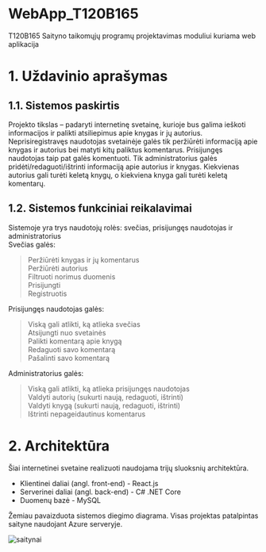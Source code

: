 # WebApp_T120B165
T120B165 Saityno taikomųjų programų projektavimas moduliui kuriama web aplikacija

# 1. Uždavinio aprašymas
## 1.1. Sistemos paskirtis
Projekto tikslas – padaryti internetinę svetainę, kurioje bus galima ieškoti informacijos ir palikti atsiliepimus apie knygas ir jų autorius.
Neprisiregistravęs naudotojas svetainėje galės tik peržiūrėti informaciją apie knygas ir autorius bei matyti kitų paliktus komentarus. Prisijungęs naudotojas taip pat galės komentuoti. Tik administratorius galės pridėti/redaguoti/ištrinti informaciją apie autorius ir knygas. Kiekvienas autorius gali turėti keletą knygų, o kiekviena knyga gali turėti keletą komentarų.

## 1.2. Sistemos funkciniai reikalavimai
Sistemoje yra trys naudotojų rolės: svečias, prisijungęs naudotojas ir administratorius\
Svečias galės:
> Peržiūrėti knygas ir jų komentarus\
> Peržiūrėti autorius\
> Filtruoti norimus duomenis\
> Prisijungti\
> Registruotis

Prisijungęs naudotojas galės:
> Viską gali atlikti, ką atlieka svečias\
> Atsijungti nuo svetainės\
> Palikti komentarą apie knygą\
> Redaguoti savo komentarą\
> Pašalinti savo komentarą

Administratorius galės:
> Viską gali atlikti, ką atlieka prisijungęs naudotojas\
> Valdyti autorių (sukurti naują, redaguoti, ištrinti)\
> Valdyti knygą (sukurti naują, redaguoti, ištrinti)\
> Ištrinti nepageidautinus komentarus

# 2. Architektūra
Šiai internetinei svetaine realizuoti naudojama trijų sluoksnių architektūra.
* Klientinei daliai (angl. front-end) - React.js
* Serverinei daliai (angl. back-end) - C# .NET Core
* Duomenų bazė - MySQL

Žemiau pavaizduota sistemos diegimo diagrama. Visas projektas patalpintas saityne naudojant Azure serveryje.

![saitynai](https://github.com/Moni-12/WebApp_T120B165/assets/79746010/1494cf7e-41cb-4889-ae2f-2f054f685720)
